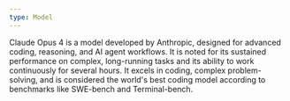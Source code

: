 ```yaml
---
type: Model
---
```


Claude Opus 4 is a model developed by Anthropic, designed for advanced coding, reasoning, and AI agent workflows. It is noted for its sustained performance on complex, long-running tasks and its ability to work continuously for several hours. It excels in coding, complex problem-solving, and is considered the world's best coding model according to benchmarks like SWE-bench and Terminal-bench.